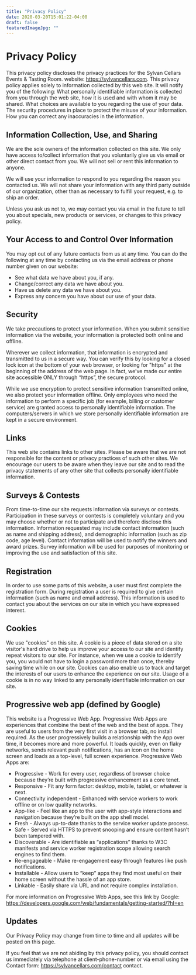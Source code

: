 ```yaml
---
title: "Privacy Policy"
date: 2020-03-20T15:01:22-04:00
draft: false
featuredImageJpg: ""
---
```


# Privacy Policy 

This privacy policy discloses the privacy practices for the Sylvan Cellars Events & Tasting Room.  website: https://sylvancellars.com. This privacy policy applies solely to information collected by this web site. It will notify you of the following:
What personally identifiable information is collected from you through the web site, how it is used and with whom it may be shared.
What choices are available to you regarding the use of your data.
The security procedures in place to protect the misuse of your information.
How you can correct any inaccuracies in the information.

## Information Collection, Use, and Sharing 

We are the sole owners of the information collected on this site. We only have access to/collect information that you voluntarily give us via email or other direct contact from you. We will not sell or rent this information to anyone.

We will use your information to respond to you regarding the reason you contacted us. We will not share your information with any third party outside of our organization, other than as necessary to fulfill your request, e.g. to ship an order.

Unless you ask us not to, we may contact you via email in the future to tell you about specials, new products or services, or changes to this privacy policy.

## Your Access to and Control Over Information 

You may opt out of any future contacts from us at any time. You can do the following at any time by contacting us via the email address or phone number given on our website:

- See what data we have about you, if any.
- Change/correct any data we have about you.
- Have us delete any data we have about you.
- Express any concern you have about our use of your data.

## Security 

We take precautions to protect your information. When you submit sensitive information via the website, your information is protected both online and offline.

Wherever we collect information, that information is encrypted and transmitted to us in a secure way. You can verify this by looking for a closed lock icon at the bottom of your web browser, or looking for "https" at the beginning of the address of the web page.  In fact, we’ve made our entire site accessible ONLY through “https”, the secure protocol.  

While we use encryption to protect sensitive information transmitted online, we also protect your information offline. Only employees who need the information to perform a specific job (for example, billing or customer service) are granted access to personally identifiable information. The computers/servers in which we store personally identifiable information are kept in a secure environment.

## Links 

This web site contains links to other sites. Please be aware that we are not responsible for the content or privacy practices of such other sites. We encourage our users to be aware when they leave our site and to read the privacy statements of any other site that collects personally identifiable information.

## Surveys & Contests 

From time-to-time our site requests information via surveys or contests. Participation in these surveys or contests is completely voluntary and you may choose whether or not to participate and therefore disclose this information. Information requested may include contact information (such as name and shipping address), and demographic information (such as zip code, age level). Contact information will be used to notify the winners and award prizes. Survey information will be used for purposes of monitoring or improving the use and satisfaction of this site.

## Registration 

In order to use some parts of this website, a user must first complete the registration form. During registration a user is required to give certain information (such as name and email address). This information is used to contact you about the services on our site in which you have expressed interest. 

## Cookies 

We use "cookies" on this site. A cookie is a piece of data stored on a site visitor's hard drive to help us improve your access to our site and identify repeat visitors to our site. For instance, when we use a cookie to identify you, you would not have to login a password more than once, thereby saving time while on our site. Cookies can also enable us to track and target the interests of our users to enhance the experience on our site. Usage of a cookie is in no way linked to any personally identifiable information on our site. 

## Progressive web app (defined by Google)

This website is a Progressive Web App. Progressive Web Apps are experiences that combine the best of the web and the best of apps. They are useful to users from the very first visit in a browser tab, no install required. As the user progressively builds a relationship with the App over time, it becomes more and more powerful. It loads quickly, even on flaky networks, sends relevant push notifications, has an icon on the home screen and loads as a top-level, full screen experience.  Progressive Web Apps are:

- Progressive - Work for every user, regardless of browser choice because they’re built with progressive enhancement as a core tenet.
- Responsive - Fit any form factor: desktop, mobile, tablet, or whatever is next.
- Connectivity independent - Enhanced with service workers to work offline or on low quality networks.
- App-like - Feel like an app to the user with app-style interactions and navigation because they’re built on the app shell model.
- Fresh - Always up-to-date thanks to the service worker update process.
- Safe - Served via HTTPS to prevent snooping and ensure content hasn’t been tampered with.
- Discoverable - Are identifiable as “applications” thanks to W3C manifests and service worker registration scope allowing search engines to find them.
- Re-engageable - Make re-engagement easy through features like push notifications.
- Installable - Allow users to “keep” apps they find most useful on their home screen without the hassle of an app store.
- Linkable - Easily share via URL and not require complex installation.

For more information on Progressive Web Apps, see this link by Google:  https://developers.google.com/web/fundamentals/getting-started/?hl=en

## Updates

Our Privacy Policy may change from time to time and all updates will be posted on this page.

If you feel that we are not abiding by this privacy policy, you should contact us immediately via telephone at client-phone-number or via email using the Contact form: https://sylvancellars.com/contact contact.






